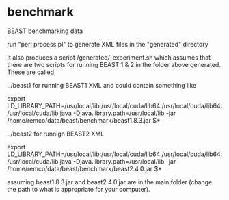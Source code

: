 # benchmark
BEAST benchmarking data

run "perl process.pl" to generate XML files in the "generated" directory

It also produces a script /generated/_experiment.sh which assumes that 
there are two scripts for running BEAST 1 & 2 in the folder above generated.
These are called 

../beast1 for running BEAST1 XML and could contain something like

export LD_LIBRARY_PATH=/usr/local/lib:/usr/local/cuda/lib64:/usr/local/cuda/lib64:/usr/local/cuda/lib
java -Djava.library.path=/usr/local/lib -jar /home/remco/data/beast/benchmark/beast1.8.3.jar $*

../beast2 for runnign BEAST2 XML

export LD_LIBRARY_PATH=/usr/local/lib:/usr/local/cuda/lib64:/usr/local/cuda/lib64:/usr/local/cuda/lib
java -Djava.library.path=/usr/local/lib -jar /home/remco/data/beast/benchmark/beast2.4.0.jar $*


assuming beast1.8.3.jar and beast2.4.0.jar are in the main folder (change 
the path to what is appropriate for your computer).
